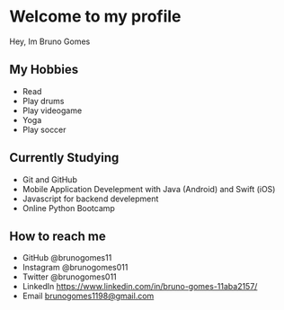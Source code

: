 # Welcome to my profile

Hey, Im Bruno Gomes

## My Hobbies

- Read
- Play drums
- Play videogame
- Yoga
- Play soccer

## Currently Studying 

- Git and GitHub
- Mobile Application Develepment with Java (Android) and Swift (iOS) 
- Javascript for backend develepment 
- Online Python Bootcamp

## How to reach me 

- GitHub @brunogomes11
- Instagram @brunogomes011
- Twitter @brunogomes011
- LinkedIn https://www.linkedin.com/in/bruno-gomes-11aba2157/ 
- Email brunogomes1198@gmail.com
